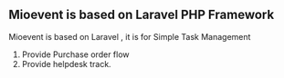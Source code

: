 ## Mioevent is based on Laravel PHP Framework

Mioevent is based on Laravel , it is for Simple Task Management 
1. Provide Purchase order flow
2. Provide helpdesk track.

